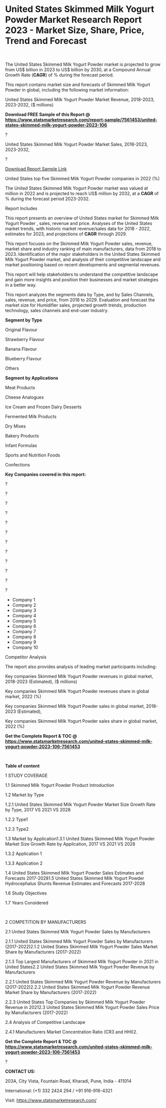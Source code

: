 <h1>United States Skimmed Milk Yogurt Powder Market Research Report 2023 - Market Size, Share, Price, Trend and Forecast</h1><br/><p>The United States Skimmed Milk Yogurt Powder market is projected to grow from US$ billion in 2023 to US$ billion by 2030, at a Compound Annual Growth Rate (<strong>CAGR</strong>) of % during the forecast period.</p>
 
 
 
 <p>This report contains market size and forecasts of Skimmed Milk Yogurt Powder in global, including the following market information:</p>
 
 
 
 <p>United States Skimmed Milk Yogurt Powder Market Revenue, 2018-2023, 2023-2032, ($ millions)</p>
 
 
 
 <div><b>Download FREE Sample of this Report @ <a href="https://www.statsmarketresearch.com/download-free-sample/7561453/united-states-skimmed-milk-yogurt-powder-2023-106">https://www.statsmarketresearch.com/report-sample/7561453/united-states-skimmed-milk-yogurt-powder-2023-106</a></b></div>
 
 
 
 <p>? </p>
 
 
 
 <p>United States Skimmed Milk Yogurt Powder Market Sales, 2018-2023, 2023-2032,</p>
 
 
 
 <p>? </p>
 
 
 
 <p><a href="https://www.statsmarketresearch.com/download-free-sample/7561453/united-states-skimmed-milk-yogurt-powder-2023-106">Download Report Sample Link</a></p>
 
 
 
 <p>United States top five Skimmed Milk Yogurt Powder companies in 2022 (%)</p>
 
 
 
 <p>The United States Skimmed Milk Yogurt Powder market was valued at million in 2022 and is projected to reach US$ million by 2032, at a <strong>CAGR</strong> of % during the forecast period 2023-2032.</p>
 
 
 
 <p>Report Includes</p>
 
 
 
 <p>This report presents an overview of United States market for Skimmed Milk Yogurt Powder , sales, revenue and price. Analyses of the United States market trends, with historic market revenue/sales data for 2018 - 2022, estimates for 2023, and projections of <strong>CAGR</strong> through 2029.</p>
 
 
 
 <p>This report focuses on the Skimmed Milk Yogurt Powder sales, revenue, market share and industry ranking of main manufacturers, data from 2018 to 2023. Identification of the major stakeholders in the United States Skimmed Milk Yogurt Powder market, and analysis of their competitive landscape and market positioning based on recent developments and segmental revenues.</p>
 
 
 
 <p>This report will help stakeholders to understand the competitive landscape and gain more insights and position their businesses and market strategies in a better way.</p>
 
 
 
 <p>This report analyzes the segments data by Type, and by Sales Channels, sales, revenue, and price, from 2018 to 2029. Evaluation and forecast the market size for Humidifier sales, projected growth trends, production technology, sales channels and end-user industry.</p>
 
 
 
 <p><strong>Segment by Type</strong></p>
 
 
 
 <p>Original Flavour</p>
 
 
 
 <p>Strawberry Flavour</p>
 
 
 
 <p>Banana Flavour</p>
 
 
 
 <p>Blueberry Flavour</p>
 
 
 
 <p>Others</p>
 
 
 
 <p><strong>Segment <strong><strong>by Applications</strong></strong></strong></p>
 
 
 
 <p>Meat Products</p>
 
 
 
 <p>Cheese Analogues</p>
 
 
 
 <p>Ice Cream and Frozen Dairy Desserts</p>
 
 
 
 <p>Fermented Milk Products</p>
 
 
 
 <p>Dry Mixes</p>
 
 
 
 <p>Bakery Products</p>
 
 
 
 <p>Infant Formulas</p>
 
 
 
 <p>Sports and Nutrition Foods</p>
 
 
 
 <p>Confections</p>
 
 
 
 <p><strong>Key Companies covered in this report:</strong></p>
 
 
 
 <p>? </p>
 
 
 
 <p>? </p>
 
 
 
 <p>? </p>
 
 
 
 <p>? </p>
 
 
 
 <p>? </p>
 
 
 
 <p>? </p>
 
 
 
 <p>? </p>
 
 
 
 <p>? </p>
 
 
 
 <p>? </p>
 
 
 
 <p>? </p>
 
 
 
 <p>? </p>
 
 
 
 <p>? </p>
 
 
 
 <ul>
 
 <li>Company 1</li>
 
 <li>Company 2</li>
 
 <li>Company 3</li>
 
 <li>Company 4</li>
 
 <li>Company 5</li>
 
 <li>Company 6</li>
 
 <li>Company 7</li>
 
 <li>Company 8</li>
 
 <li>Company 9</li>
 
 <li>Company 10</li>
 
 </ul>
 
 
 
 <p>Competitor Analysis</p>
 
 
 
 <p>The report also provides analysis of leading market participants including:</p>
 
 
 
 <p>Key companies Skimmed Milk Yogurt Powder revenues in global market, 2018-2023 (Estimated), ($ millions)</p>
 
 
 
 <p>Key companies Skimmed Milk Yogurt Powder revenues share in global market, 2022 (%)</p>
 
 
 
 <p>Key companies Skimmed Milk Yogurt Powder sales in global market, 2018-2023 (Estimated),</p>
 
 
 
 <p>Key companies Skimmed Milk Yogurt Powder sales share in global market, 2022 (%)</p>
 
 
 
 <div><b>Get the Complete Report & TOC @ <a href="https://www.statsmarketresearch.com/united-states-skimmed-milk-yogurt-powder-2023-106-7561453">https://www.statsmarketresearch.com/united-states-skimmed-milk-yogurt-powder-2023-106-7561453</a></b></div>
 
 
 
 <p><br />
 
 <b>Table of content</b></p>
 
 
 
 <p>1 STUDY COVERAGE<br />
 
 1.1 Skimmed Milk Yogurt Powder Product Introduction<br />
 
 1.2 Market by Type<br />
 
 1.2.1 United States Skimmed Milk Yogurt Powder Market Size Growth Rate by Type, 2017 VS 2021 VS 2028<br />
 
 1.2.2 Type1<br />
 
 1.2.3 Type2<br />
 
 1.3 Market by Application1.3.1 United States Skimmed Milk Yogurt Powder Market Size Growth Rate by Application, 2017 VS 2021 VS 2028<br />
 
 1.3.2 Application 1<br />
 
 1.3.3 Application 2<br />
 
 1.4 United States Skimmed Milk Yogurt Powder Sales Estimates and Forecasts 2017-20281.5 United States Skimmed Milk Yogurt Powder Hydrocephalus Shunts Revenue Estimates and Forecasts 2017-2028<br />
 
 1.6 Study Objectives<br />
 
 1.7 Years Considered<br />
 
 <br />
 
 2 COMPETITION BY MANUFACTURERS<br />
 
 2.1 United States Skimmed Milk Yogurt Powder Sales by Manufacturers<br />
 
 2.1.1 United States Skimmed Milk Yogurt Powder Sales by Manufacturers (2017-2022)2.1.2 United States Skimmed Milk Yogurt Powder Sales Market Share by Manufacturers (2017-2022)<br />
 
 2.1.3 Top Largest Manufacturers of Skimmed Milk Yogurt Powder in 2021 in United States2.2 United States Skimmed Milk Yogurt Powder Revenue by Manufacturers<br />
 
 2.2.1 United States Skimmed Milk Yogurt Powder Revenue by Manufacturers (2017-2022)2.2.2 United States Skimmed Milk Yogurt Powder Revenue Market Share by Manufacturers (2017-2022)<br />
 
 2.2.3 United States Top Companies by Skimmed Milk Yogurt Powder Revenue in 20212.3 United States Skimmed Milk Yogurt Powder Sales Price by Manufacturers (2017-2022)<br />
 
 2.4 Analysis of Competitive Landscape<br />
 
 2.4.1 Manufacturers Market Concentration Ratio (CR3 and HHI)2.</p>
 
 
 
 <div><b>Get the Complete Report & TOC @ <a href="https://www.statsmarketresearch.com/united-states-skimmed-milk-yogurt-powder-2023-106-7561453">https://www.statsmarketresearch.com/united-states-skimmed-milk-yogurt-powder-2023-106-7561453</a></b></div>
 
 
 
 <p>? </p>
 
 
 
 <p><b>CONTACT US:</b><br />
 
 203A, City Vista, Fountain Road, Kharadi, Pune, India - 411014<br />
 
 International: (+1) 332 2424 294 / +91 916-916-4321<br />
 
 Visit: <a href="https://www.statsmarketresearch.com/">https://www.statsmarketresearch.com/</a></p>